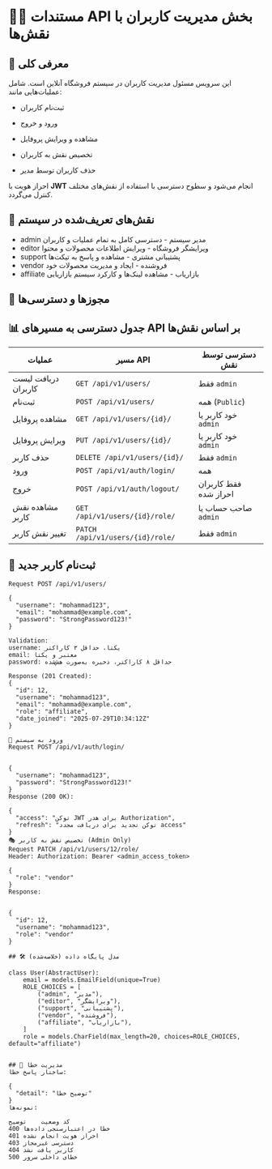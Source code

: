 # 🧑‍💼 مستندات API بخش مدیریت کاربران با نقش‌ها

## 🎯 معرفی کلی
این سرویس مسئول مدیریت کاربران در سیستم فروشگاه آنلاین است. شامل عملیات‌هایی مانند:

- ثبت‌نام کاربران

- ورود و خروج

- مشاهده و ویرایش پروفایل

- تخصیص نقش به کاربران

- حذف کاربران توسط مدیر

احراز هویت با **JWT** انجام می‌شود و سطوح دسترسی با استفاده از نقش‌های مختلف کنترل می‌گردد.


## 👥 نقش‌های تعریف‌شده در سیستم

- admin	مدیر سیستم - دسترسی کامل به تمام عملیات و کاربران
- editor	ویرایشگر فروشگاه - ویرایش اطلاعات محصولات و محتوا
- support	پشتیبانی مشتری - مشاهده و پاسخ به تیکت‌ها
- vendor	فروشنده - ایجاد و مدیریت محصولات خود
- affiliate	بازاریاب - مشاهده لینک‌ها و کارکرد سیستم بازاریابی

## 🔐 مجوزها و دسترسی‌ها
## 📊 جدول دسترسی به مسیرهای API بر اساس نقش‌ها

| عملیات                | مسیر API                          | دسترسی توسط نقش              |
|------------------------|------------------------------------|------------------------------|
| دریافت لیست کاربران    | `GET /api/v1/users/`               | فقط `admin`                 |
| ثبت‌نام               | `POST /api/v1/users/`              | همه (`Public`)              |
| مشاهده پروفایل        | `GET /api/v1/users/{id}/`          | خود کاربر یا `admin`        |
| ویرایش پروفایل        | `PUT /api/v1/users/{id}/`          | خود کاربر یا `admin`        |
| حذف کاربر            | `DELETE /api/v1/users/{id}/`       | فقط `admin`                 |
| ورود                  | `POST /api/v1/auth/login/`         | همه                         |
| خروج                  | `POST /api/v1/auth/logout/`        | فقط کاربران احراز شده       |
| مشاهده نقش کاربر      | `GET /api/v1/users/{id}/role/`     | صاحب حساب یا `admin`        |
| تغییر نقش کاربر       | `PATCH /api/v1/users/{id}/role/`   | فقط `admin`                 |


## 📝 ثبت‌نام کاربر جدید
```
Request POST /api/v1/users/
```
```
{
  "username": "mohammad123",
  "email": "mohammad@example.com",
  "password": "StrongPassword123!"
}
```

```
Validation:
username: یکتا، حداقل ۳ کاراکتر
email: معتبر و یکتا
password: حداقل ۸ کاراکتر، ذخیره به‌صورت هش‌شده
```

```
Response (201 Created):
{
  "id": 12,
  "username": "mohammad123",
  "email": "mohammad@example.com",
  "role": "affiliate",
  "date_joined": "2025-07-29T10:34:12Z"
}
```

```
🔑 ورود به سیستم
Request POST /api/v1/auth/login/


{
  "username": "mohammad123",
  "password": "StrongPassword123!"
}
Response (200 OK):

````

```
{
  "access": "توکن JWT برای هدر Authorization",
  "refresh": "توکن تجدید برای دریافت مجدد access"
}
🎭 تخصیص نقش به کاربر (Admin Only)
Request PATCH /api/v1/users/12/role/
Header: Authorization: Bearer <admin_access_token>

```

```
{
  "role": "vendor"
}
Response:


{
  "id": 12,
  "username": "mohammad123",
  "role": "vendor"
}
```

```
## 🛠 مدل پایگاه داده (خلاصه‌شده)

class User(AbstractUser):
    email = models.EmailField(unique=True)
    ROLE_CHOICES = [
        ("admin", "مدیر"),
        ("editor", "ویرایشگر"),
        ("support", "پشتیبانی"),
        ("vendor", "فروشنده"),
        ("affiliate", "بازاریاب"),
    ]
    role = models.CharField(max_length=20, choices=ROLE_CHOICES, default="affiliate")
```

```

## 🚫 مدیریت خطا
ساختار پاسخ خطا:

{
  "detail": "توضیح خطا"
}
نمونه‌ها:

کد وضعیت	توضیح
400	خطا در اعتبارسنجی داده‌ها
401	احراز هویت انجام نشده
403	دسترسی غیرمجاز
404	کاربر یافت نشد
500	خطای داخلی سرور

```

